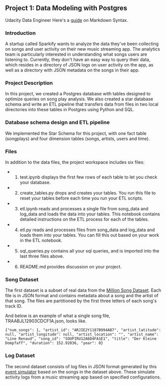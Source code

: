 ## Project 1: Data Modeling with Postgres
Udacity Data Engineer 
Here's a [guide](https://www.markdownguide.org/basic-syntax/) on Markdown Syntax.

### Introduction
A startup called Sparkify wants to analyze the data they've been collecting on songs and user activity on their new music streaming app. The analytics team is particularly interested in understanding what songs users are listening to. Currently, they don't have an easy way to query their data, which resides in a directory of JSON logs on user activity on the app, as well as a directory with JSON metadata on the songs in their app. 

### Project Description
In this project, we created a Postgres database with tables designed to optimize queries on song play analysis. We also created a star database schema and write an ETL pipeline that transfers data from files in two local directories into these tables in Postgres using Python and SQL.

### Database schema design and ETL pipeline
We implemented the Star Schema for this project, with one fact table (songplays) and four dimension tables (songs, artists, users and time).

### Files
In addition to the data files, the project workspace includes six files:

* 1. test.ipynb displays the first few rows of each table to let you check your database. 
* 2. create_tables.py drops and creates your tables. You run this file to reset your tables before each time you run your ETL scripts.
* 3. etl.ipynb reads and processes a single file from song_data and log_data and loads the data into your tables. This notebook contains detailed instructions on the ETL process for each of the tables.
* 4. etl.py reads and processes files from song_data and log_data and loads them into your tables. You can fill this out based on your work in the ETL notebook.
* 5. sql_queries.py contains all your sql queries, and is imported into the last three files above.
* 6. README.md provides discussion on your project.


### Song Dataset
The first dataset is a subset of real data from the [Million Song Dataset](http://millionsongdataset.com/). Each file is in JSON format and contains metadata about a song and the artist of that song. The files are partitioned by the first three letters of each song's track ID.  

And below is an example of what a single song file, TRAABJL12903CDCF1A.json, looks like.

    {"num_songs": 1, "artist_id": "ARJIE2Y1187B994AB7", "artist_latitude": null, "artist_longitude": null, "artist_location": "", "artist_name": "Line Renaud", "song_id": "SOUPIRU12A6D4FA1E1", "title": "Der Kleine Dompfaff", "duration": 152.92036, "year": 0}

### Log Dataset
The second dataset consists of log files in JSON format generated by this [event simulator](https://github.com/Interana/eventsim) based on the songs in the dataset above. These simulate activity logs from a music streaming app based on specified configurations.


